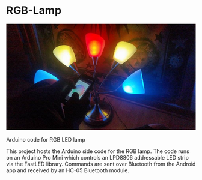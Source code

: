 # RGB-Lamp

![Lamp](lamp.jpg "")

Arduino code for RGB LED lamp

This project hosts the Arduino side code for the RGB lamp. The code runs on an Arduino Pro Mini which controls an LPD8806 addressable LED strip via the FastLED library. Commands are sent over Bluetooth from the Android app and received by an HC-05 Bluetooth module.

